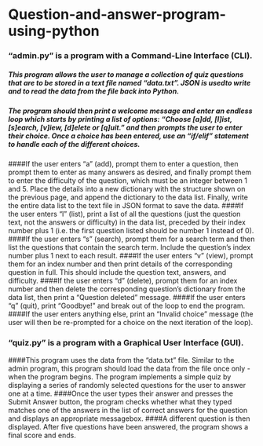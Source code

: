 # Question-and-answer-program-using-python

### “admin.py” is a program with a Command-Line Interface (CLI).
##### This program allows the user to manage a collection of quiz questions that are to be stored in a text file named “data.txt”.  JSON is usedto write and to read the data from the file back into Python.
##### The program should then print a welcome message and enter an endless loop which starts by printing a list of options: “Choose [a]dd, [l]ist, [s]earch, [v]iew, [d]elete or [q]uit.” and then prompts the user to enter their choice. Once a choice has been entered, use an “if/elif” statement to handle each of the different choices.
####If the user enters “a” (add), prompt them to enter a question, then prompt them to enter as many answers as desired, and finally prompt them to enter the difficulty of the question, which must be an integer between 1 and 5. Place the details into a new dictionary with the structure shown on the previous page, and append the dictionary to the data list. Finally, write the entire data list to the text file in JSON format to save the data.
####If the user enters “l” (list), print a list of all the questions (just the question text, not the answers or difficulty) in the data list, preceded by their index number plus 1 (i.e. the first question listed should be number 1 instead of 0).
####If the user enters “s” (search), prompt them for a search term and then list the questions that contain the search term. Include the question’s index number plus 1 next to each result.
####If the user enters “v” (view), prompt them for an index number and then print details of the corresponding question in full. This should include the question text, answers, and difficulty.
####If the user enters “d” (delete), prompt them for an index number and then delete the corresponding question’s dictionary from the data list, then print a “Question deleted” message.
####If the user enters “q” (quit), print “Goodbye!” and break out of the loop to end the program.
####If the user enters anything else, print an “Invalid choice” message (the user will then be re-prompted for a choice on the next iteration of the loop).

### “quiz.py” is a program with a Graphical User Interface (GUI).
####This program uses the data from the “data.txt” file. Similar to the admin program, this program should load the data from the file once only - when the program begins. The program implements a simple quiz by displaying a series of randomly selected questions for the user to answer one at a time.
####Once the user types their answer and presses the Submit Answer button, the program checks whether what they typed matches one of the answers in the list of correct answers for the question and displays an appropriate messagebox.
####A different question is then displayed. After five questions have been answered, the program shows a final score and ends.
